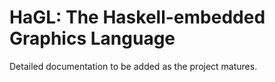 # HaGL: The Haskell-embedded Graphics Language

Detailed documentation to be added as the project matures.
